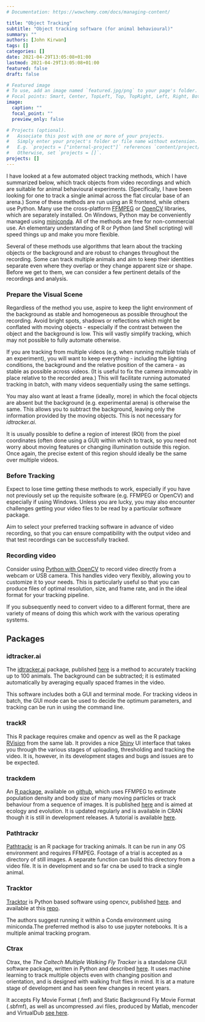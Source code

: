 ```yaml
---
# Documentation: https://wowchemy.com/docs/managing-content/

title: "Object Tracking"
subtitle: "Object tracking software (for animal behavioural)"
summary: ""
authors: [John Kirwan]
tags: []
categories: []
date: 2021-04-29T13:05:08+01:00
lastmod: 2021-04-29T13:05:08+01:00 
featured: false
draft: false

# Featured image
# To use, add an image named `featured.jpg/png` to your page's folder.
# Focal points: Smart, Center, TopLeft, Top, TopRight, Left, Right, BottomLeft, Bottom, BottomRight.
image:
  caption: ""
  focal_point: ""
  preview_only: false

# Projects (optional).
#   Associate this post with one or more of your projects.
#   Simply enter your project's folder or file name without extension.
#   E.g. `projects = ["internal-project"]` references `content/project/deep-learning/index.md`.
#   Otherwise, set `projects = []`.
projects: []
---
```


I have looked at a few automated object tracking methods, which I have summarized below, which track objects from video recordings and which are suitable for animal behavioural experiments. (Specifically, I have been looking for one to track a single animal across the flat circular base of an arena.) Some of these methods are run using an R frontend, while others use Python. Many use the cross-platform [FFMPEG](https://en.wikipedia.org/wiki/FFmpeg) or [OpenCV](https://en.wikipedia.org/wiki/OpenCV) libraries, which are separately installed. On Windows, Python may be conveniently managed using [miniconda](https://docs.conda.io/en/latest/miniconda.html). All of the methods are free for non-commercial use. An elementary understanding of R or Python (and Shell scripting) will speed things up and make you more flexible. 

Several of these methods use algorithms that learn about the tracking objects or the background and are robust to changes throughout the recording. Some can track multiple animals and aim to keep their identities separate even where they overlap or they change apparent size or shape. Before we get to them, we can consider a few pertinent details of the recordings and analysis.

### Prepare the Visual Scene

Regardless of the method you use, aspire to keep the light environment of the background as stable and homogeneous as possible throughout the recording. Avoid bright spots, shadows or reflections which might be conflated with moving objects - especially if the contrast between the object and the background is low. This will vastly simplify tracking, which may not possible to fully automate otherwise. 

If you are tracking from multiple videos (e.g. when running multiple trials of an experiment), you will want to keep everything - including the lighting conditions, the background and the relative position of the camera - as stable as possible across videos. (It is useful to fix the camera immovably in place relative to the recorded area.) This will facilitate running automated tracking in batch, with many videos sequentially using the same settings.   

You may also want at least a frame (ideally, more) in which the focal objects are absent but the background (e.g. experimental arena) is otherwise the same. This allows you to subtract the background, leaving only the information provided by the moving objects. This is not necessary for *idtracker.ai*.

It is usually possible to define a region of interest (ROI) from the pixel coordinates (often done using a GUI) within which to track, so you need not worry about moving features or changing illumination outside this region. Once again, the precise extent of this region should ideally be the same over multiple videos. 

### Before Tracking

Expect to lose time getting these methods to work, especially if you have not previously set up the requisite software (e.g. FFMPEG or OpenCV) and especially if using Windows. Unless you are lucky, you may also encounter challenges getting your video files to be read by a particular software package. 

Aim to select your preferred tracking software in advance of video recording, so that you can ensure compatibility with the output video and that test recordings can be successfully tracked.   

### Recording video

Consider using [Python with OpenCV](https://docs.opencv.org/master/dd/d43/tutorial_py_video_display.html) to record video directly from a webcam or USB camera. This handles video very flexibly, allowing you to customize it to your needs. This is particularly useful so that you can produce files of optimal resolution, size, and frame rate, and in the ideal format for your tracking pipeline.

If you subsequently need to convert video to a different format, there are variety of means of doing this which work with the various operating systems.  

## Packages

### idtracker.ai

The [idtracker.ai](https://gitlab.com/polavieja_lab/idtrackerai) package, published [here](https://www.nature.com/articles/s41592-018-0295-5?WT.feed_name=subjects_software) is a method to accurately tracking up to 100 animals. The background can be subtracted; it is estimated automatically by averaging equally spaced frames in the video.

This software includes both a GUI and terminal mode. For tracking videos in batch, the GUI mode can be used to decide the optimum parameters, and tracking can be run in using the command line. 

[//]: # (I had difficulty running this program a single animal with a somewhat changeable light field.)

### trackR

This R package requires cmake and opencv as well as the R package  [RVision](https://swarm-lab.github.io/Rvision/) from the same lab. It provides a nice [Shiny](https://shiny.rstudio.com) UI interface that takes you through the various stages of uploading, thresholding and tracking the video. It is, however, in its development stages and bugs and issues are to be expected. 

### trackdem

An [R package](https://cran.r-project.org/package=trackdem), available on [github](https://github.com/marjoleinbruijning/trackdem), which uses FFMPEG to estimate population density and body size of many moving particles or track behaviour from a sequence of images. It is published [here](https://besjournals.onlinelibrary.wiley.com/doi/full/10.1111/2041-210X.12975) and is aimed at ecology and evolution. It is updated regularly and is available in CRAN though it is still in development releases. A tutorial is available [here](https://cran.r-project.org/web/packages/trackdem/vignettes/tutorial.pdf).

### Pathtrackr

[Pathtrackr](https://github.com/aharmer/pathtrackr) is an R package for tracking animals. It can be run in any OS environment and requires FFMPEG. Footage of a trial is accepted as a directory of still images. A separate function can build this directory from a video file.  It is in development and so far cna be used to track a single animal. 

[//]: # (Pathtrackr did not work for me. It worked to spit my video into jpgs but crashed when I ran the path tracking part, irreversibly deleting the directory in the process.)

### Tracktor

[Tracktor](https://github.com/vivekhsridhar/tracktor) is Python based software using opencv, published [here](https://besjournals.onlinelibrary.wiley.com/doi/full/10.1111/2041-210X.13166). and available at this  [repo](https://github.com/vivekhsridhar/tracktor/releases/latest).

The authors suggest running it within a Conda environment using miniconda.The preferred method is also to use jupyter notebooks.  It is a multiple animal tracking program. 

### Ctrax

Ctrax, the *The Caltech Multiple Walking Fly Tracker* is a standalone GUI software package, written in Python and described [here](DOI:10.1038/nmeth.1328). It uses machine learning to track multiple objects even with changing position and orientation, and is designed with walking fruit flies in mind. It is at a mature stage of development and has seen few changes in recent years.

It accepts Fly Movie Format (.fmf) and Static Background Fly Movie Format (.sbfmf), as well as uncompressed .avi files, produced by Matlab, mencoder and VirtualDub [see here](http://ctrax.sourceforge.net/install.html#input-video-formats). 




